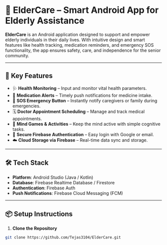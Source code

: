 # 🧓 ElderCare – Smart Android App for Elderly Assistance

**ElderCare** is an Android application designed to support and empower elderly individuals in their daily lives. With intuitive design and smart features like health tracking, medication reminders, and emergency SOS functionality, the app ensures safety, care, and independence for the senior community.

---

## 📱 Key Features

- 🩺 **Health Monitoring** – Input and monitor vital health parameters.
- 💊 **Medication Alerts** – Timely push notifications for medicine intake.
- 🚨 **SOS Emergency Button** – Instantly notify caregivers or family during emergencies.
- 🗓️ **Doctor Appointment Scheduling** – Manage and track medical appointments.
- 🧘 **Mind Games & Activities** – Keep the mind active with simple cognitive tasks.
- 🔐 **Secure Firebase Authentication** – Easy login with Google or email.
- ☁️ **Cloud Storage via Firebase** – Real-time data sync and storage.

---

## 🛠️ Tech Stack

- **Platform**: Android Studio (Java / Kotlin)
- **Database**: Firebase Realtime Database / Firestore
- **Authentication**: Firebase Auth
- **Push Notifications**: Firebase Cloud Messaging (FCM)

---

## 📦 Setup Instructions

1. **Clone the Repository**

```bash
git clone https://github.com/Tejas3104/ElderCare.git
